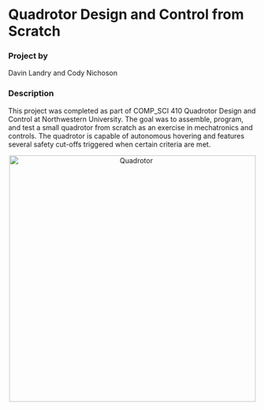 # Quadrotor Design and Control from Scratch

### Project by 
Davin Landry and Cody Nichoson

### Description
This project was completed as part of COMP_SCI 410 Quadrotor Design and Control at Northwestern University. The goal was to assemble, program, and test a small quadrotor from scratch as an exercise in mechatronics and controls. The quadrotor is capable of autonomous hovering and features several safety cut-offs triggered when certain criteria are met.

<p align="center">
<img src="https://user-images.githubusercontent.com/62906322/151288993-e4a92463-36d3-4636-86b5-185b5e6a5dcf.png" alt="Quadrotor" width="500"/>
</p>
  
